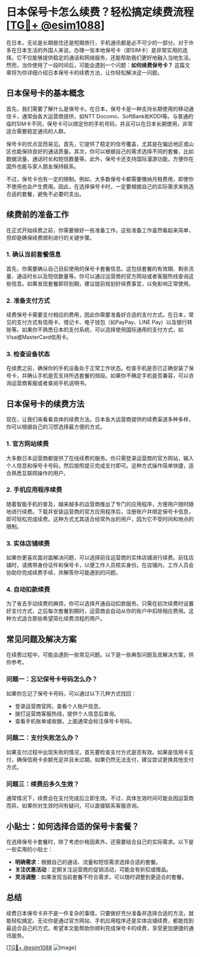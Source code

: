 # 日本保号卡怎么续费？轻松搞定续费流程[[TG💪+ @esim1088](https://t.me/s/esim1088)]

在日本，无论是长期居住还是短期旅行，手机通讯都是必不可少的一部分。对于许多在日本生活的外国人来说，办理一张本地保号卡（即SIM卡）是非常实用的选择。它不仅能够提供稳定的通话和网络服务，还能帮助我们更好地融入当地生活。然而，当你使用了一段时间后，可能会遇到一个问题：**如何续费保号卡？** 这篇文章将为你详细介绍日本保号卡的续费方法，让你轻松解决这一问题。

## 日本保号卡的基本概念

首先，我们需要了解什么是保号卡。在日本，保号卡是一种支持长期使用的移动通信卡，通常由各大运营商提供，如NTT Docomo、SoftBank和KDDI等。与普通的临时SIM卡不同，保号卡可以绑定你的手机号码，并且可以在日本长期使用，非常适合需要稳定通讯的人群。

保号卡的优点显而易见。首先，它提供了稳定的信号覆盖，尤其是在偏远地区或山区也能保持良好的通话质量。其次，你可以根据自己的需求选择不同的套餐，比如数据流量、通话时长和短信数量等。此外，保号卡还支持国际漫游功能，方便你在国外也能与家人朋友保持联系。

不过，保号卡也有一定的限制。例如，大多数保号卡都需要缴纳月租费用，即使你不使用也会产生费用。因此，在选择保号卡时，一定要根据自己的实际需求来挑选合适的套餐，避免不必要的支出。

## 续费前的准备工作

在正式开始续费之前，你需要做好一些准备工作。这些准备工作虽然看起来简单，但却是确保续费顺利进行的关键步骤。

### 1. 确认当前套餐信息

首先，你需要确认自己目前使用的保号卡套餐信息。这包括套餐的有效期、剩余流量、通话时长以及短信数量等。你可以通过运营商的官方网站或者客服热线查询这些信息。如果发现套餐即将到期，建议提前规划好续费事宜，以免影响正常使用。

### 2. 准备支付方式

续费保号卡需要支付相应的费用，因此你需要准备好合适的支付方式。在日本，常见的支付方式有信用卡、借记卡、电子钱包（如PayPay、LINE Pay）以及银行转账等。如果你不熟悉日本的支付系统，可以选择使用国际通用的支付方式，如Visa或MasterCard信用卡。

### 3. 检查设备状态

在续费之前，确保你的手机设备处于正常工作状态。检查手机是否已正确安装了保号卡，并确认手机是否支持所选套餐的频段。如果你不确定手机是否兼容，可以咨询运营商客服或者查阅手机说明书。

## 日本保号卡的续费方法

现在，让我们来看看具体的续费方法。日本各大运营商提供的续费渠道多种多样，你可以根据自己的习惯选择最方便的方式。

### 1. 官方网站续费

大多数日本运营商都提供了在线续费的服务。你只需登录运营商的官方网站，输入个人信息和保号卡号码，然后按照提示完成支付即可。这种方式操作简单快捷，适合熟悉互联网操作的用户。

### 2. 手机应用程序续费

随着智能手机的普及，越来越多的运营商推出了专门的应用程序，方便用户随时随地进行续费。下载并安装运营商的官方应用程序后，注册账户并绑定保号卡信息，即可轻松完成续费。这种方式尤其适合经常外出的用户，因为它不受时间和地点的限制。

### 3. 实体店铺续费

如果你更喜欢面对面解决问题，可以选择前往运营商的实体店铺进行续费。前往店铺时，请携带身份证件和保号卡，以便工作人员核实身份。在店铺内，工作人员会协助你完成续费手续，并解答你可能遇到的问题。

### 4. 自动扣款续费

为了省去手动续费的麻烦，你可以选择开通自动扣款服务。只需在初次续费时设置好支付方式，之后每次套餐到期时，运营商会自动从你的账户中扣除相应费用。这种方式适合那些希望简化续费流程的用户。

## 常见问题及解决方案

在续费过程中，可能会遇到一些常见问题。以下是一些典型问题及其解决方案，供你参考。

### 问题一：忘记保号卡号码怎么办？

如果你忘记了保号卡号码，可以通过以下几种方式找回：
- 登录运营商官网，查看个人账户信息。
- 拨打运营商客服热线，提供个人信息后查询。
- 查看手机账单或收据，上面通常会标注保号卡号码。

### 问题二：支付失败怎么办？

如果支付过程中出现失败的情况，首先要检查支付方式是否有效。如果是信用卡支付，确保信用卡余额充足并且未过期。如果仍然无法支付，建议尝试更换其他支付方式。

### 问题三：续费后多久生效？

通常情况下，续费会在支付完成后立即生效。不过，具体生效时间可能会因运营商而异。如果你对生效时间有疑问，可以直接联系客服咨询。

## 小贴士：如何选择合适的保号卡套餐？

在选择保号卡套餐时，除了考虑价格因素外，还需要结合自己的实际需求。以下是一些实用的小贴士：

- **明确需求**：根据自己的通话、流量和短信需求选择合适的套餐。
- **关注优惠活动**：定期关注运营商的促销活动，可能会有折扣或赠品。
- **灵活调整**：如果发现当前套餐不符合需求，可以随时调整到更适合的套餐。

## 总结

续费日本保号卡并不是一件复杂的事情，只要做好充分准备并选择合适的方法，就能轻松搞定。无论你是通过官方网站、手机应用程序还是实体店铺续费，都能找到最适合自己的方式。希望本文能帮助你顺利完成保号卡的续费，享受更加便捷的通讯服务。

[[TG💪+ @esim1088](https://t.me/s/esim1088) ![Image](https://i.postimg.cc/4NQfJmqS/Snipaste-2025-05-13-00-14-12.png)]